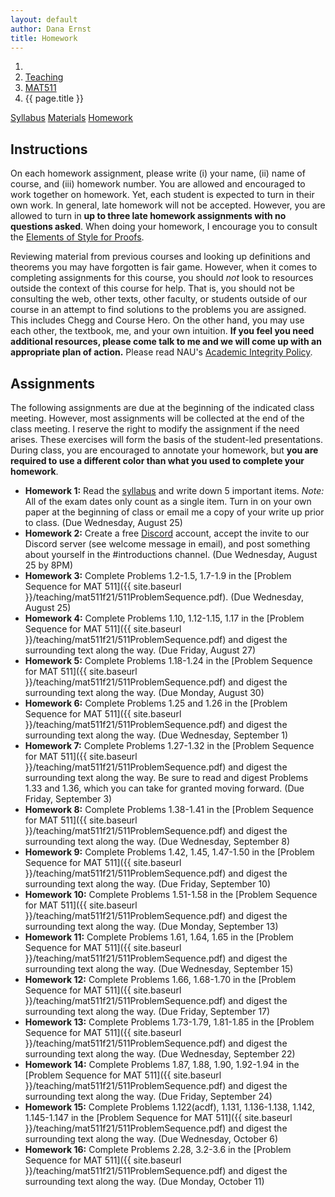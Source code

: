 ```yaml
---
layout: default
author: Dana Ernst
title: Homework
---
```


<ol class="breadcrumb">
  <li><a href="/"><i class="fa fa-home"></i></a></li>
  <li><a href="/teaching/">Teaching</a></li>
  <li><a href="/teaching/mat511f21">MAT511</a></li>
  <li class="active">{{ page.title }}</li>
</ol>

<div class="row">
<div class="col-xs-12">
<div class="btn-group btn-group-justified">
<a class="btn btn-default btn-success" href="{{site.baseurl}}/teaching/mat511f21/syllabus/">Syllabus</a>
<a class="btn btn-default btn-primary" href="{{site.baseurl}}/teaching/mat511f21/materials/">Materials</a>
<a class="btn btn-default btn-warning" href="{{site.baseurl}}/teaching/mat511f21/homework/">Homework</a>
</div>
</div>
</div>

## Instructions ##
On each homework assignment, please write (i) your name, (ii) name of course, and (iii) homework number. You are allowed and encouraged to work together on homework. Yet, each student is expected to turn in their own work. In general, late homework will not be accepted. However, you are allowed to turn in **up to three late homework assignments with no questions asked**. When doing your homework, I encourage you to consult the [Elements of Style for Proofs]({{site.baseurl}}/teaching/ElementsOfStyle.pdf).

Reviewing material from previous courses and looking up definitions and theorems you may have forgotten is fair game. However, when it comes to completing assignments for this course, you should *not* look to resources outside the context of this course for help.  That is, you should not be consulting the web, other texts, other faculty, or students outside of our course in an attempt to find solutions to the problems you are assigned.  This includes Chegg and Course Hero. On the other hand, you may use each other, the textbook, me, and your own intuition. **If you feel you need additional resources, please come talk to me and we will come up with an appropriate plan of action.** Please read NAU's [Academic Integrity Policy](https://www5.nau.edu/policies/Client/Details/828?whoIsLooking=Students&pertainsTo=All&sortDirection=Ascending&page=1).

## Assignments ##
The following assignments are due at the beginning of the indicated class meeting. However, most assignments will be collected at the end of the class meeting.  I reserve the right to modify the assignment if the need arises.  These exercises will form the basis of the student-led presentations.  During class, you are encouraged to annotate your homework, but **you are required to use a different color than what you used to complete your homework**.

- **Homework 1:** Read the [syllabus]({{site.baseurl}}/teaching/mat511f21/syllabus/) and write down 5 important items. *Note:*  All of the exam dates only count as a single item. Turn in on your own paper at the beginning of class or email me a copy of your write up prior to class. (Due Wednesday, August 25)
- **Homework 2:** Create a free [Discord](http://discord.com) account, accept the invite to our Discord server (see welcome message in email), and post something about yourself in the #introductions channel. (Due Wednesday, August 25 by 8PM)
- **Homework 3:** Complete Problems 1.2-1.5, 1.7-1.9 in the [Problem Sequence for MAT 511]({{ site.baseurl }}/teaching/mat511f21/511ProblemSequence.pdf). (Due Wednesday, August 25)
- **Homework 4:** Complete Problems 1.10, 1.12-1.15, 1.17 in the [Problem Sequence for MAT 511]({{ site.baseurl }}/teaching/mat511f21/511ProblemSequence.pdf) and digest the surrounding text along the way. (Due Friday, August 27)
- **Homework 5:** Complete Problems 1.18-1.24 in the [Problem Sequence for MAT 511]({{ site.baseurl }}/teaching/mat511f21/511ProblemSequence.pdf) and digest the surrounding text along the way. (Due Monday, August 30)
- **Homework 6:** Complete Problems 1.25 and 1.26 in the [Problem Sequence for MAT 511]({{ site.baseurl }}/teaching/mat511f21/511ProblemSequence.pdf) and digest the surrounding text along the way. (Due Wednesday, September 1)
- **Homework 7:** Complete Problems 1.27-1.32 in the [Problem Sequence for MAT 511]({{ site.baseurl }}/teaching/mat511f21/511ProblemSequence.pdf) and digest the surrounding text along the way. Be sure to read and digest Problems 1.33 and 1.36, which you can take for granted moving forward. (Due Friday, September 3)
- **Homework 8:** Complete Problems 1.38-1.41 in the [Problem Sequence for MAT 511]({{ site.baseurl }}/teaching/mat511f21/511ProblemSequence.pdf) and digest the surrounding text along the way. (Due Wednesday, September 8)
- **Homework 9:** Complete Problems 1.42, 1.45, 1.47-1.50 in the [Problem Sequence for MAT 511]({{ site.baseurl }}/teaching/mat511f21/511ProblemSequence.pdf) and digest the surrounding text along the way. (Due Friday, September 10)
- **Homework 10:** Complete Problems 1.51-1.58 in the [Problem Sequence for MAT 511]({{ site.baseurl }}/teaching/mat511f21/511ProblemSequence.pdf) and digest the surrounding text along the way. (Due Monday, September 13)
- **Homework 11:** Complete Problems 1.61, 1.64, 1.65 in the [Problem Sequence for MAT 511]({{ site.baseurl }}/teaching/mat511f21/511ProblemSequence.pdf) and digest the surrounding text along the way. (Due Wednesday, September 15)
- **Homework 12:** Complete Problems 1.66, 1.68-1.70 in the [Problem Sequence for MAT 511]({{ site.baseurl }}/teaching/mat511f21/511ProblemSequence.pdf) and digest the surrounding text along the way. (Due Friday, September 17)
- **Homework 13:** Complete Problems 1.73-1.79, 1.81-1.85 in the [Problem Sequence for MAT 511]({{ site.baseurl }}/teaching/mat511f21/511ProblemSequence.pdf) and digest the surrounding text along the way. (Due Wednesday, September 22)
- **Homework 14:** Complete Problems 1.87, 1.88, 1.90, 1.92-1.94 in the [Problem Sequence for MAT 511]({{ site.baseurl }}/teaching/mat511f21/511ProblemSequence.pdf) and digest the surrounding text along the way. (Due Friday, September 24)
- **Homework 15:** Complete Problems 1.122(acdf), 1.131, 1.136-1.138, 1.142, 1.145-1.147 in the [Problem Sequence for MAT 511]({{ site.baseurl }}/teaching/mat511f21/511ProblemSequence.pdf) and digest the surrounding text along the way. (Due Wednesday, October 6)
- **Homework 16:** Complete Problems 2.28, 3.2-3.6 in the [Problem Sequence for MAT 511]({{ site.baseurl }}/teaching/mat511f21/511ProblemSequence.pdf) and digest the surrounding text along the way. (Due Monday, October 11)
